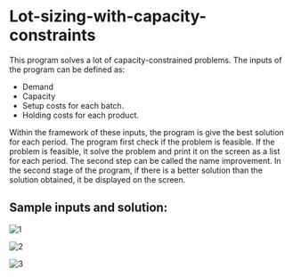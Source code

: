 # Lot-sizing-with-capacity-constraints
This program solves a lot of capacity-constrained problems. The inputs of the program can be defined as: 

- Demand 
- Capacity 
- Setup costs for each batch. 
- Holding costs for each product. 

Within the framework of these inputs, the program is give the best solution for each
period. The program first check if the problem is feasible. If the problem is feasible, it 
solve the problem and print it on the screen as a list for each period.
The second step can be called the name improvement. In the second stage of the program, if there is
a better solution than the solution obtained, it be displayed on the screen. 

## Sample inputs and solution:
![1](https://user-images.githubusercontent.com/53883971/157088715-63b76abf-30dd-4630-bf21-34a4fdff335d.png)

![2](https://user-images.githubusercontent.com/53883971/157088750-a3fba87b-5454-46f1-8c73-d2e06ac3e48d.png)

![3](https://user-images.githubusercontent.com/53883971/157088769-dfd7ea5b-6207-47e0-8b9c-2ff1f0fe2006.png)
